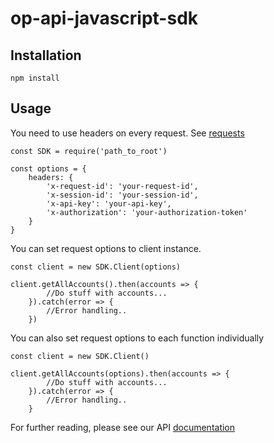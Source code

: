 # op-api-javascript-sdk

## Installation

    npm install

## Usage

You need to use headers on every request. See [requests](https://op-developer.fi/docs/#user-content-requests)

    const SDK = require('path_to_root')

    const options = {
        headers: {
            'x-request-id': 'your-request-id',
            'x-session-id': 'your-session-id',
            'x-api-key': 'your-api-key',
            'x-authorization': 'your-authorization-token'
        }
    }

You can set request options to client instance.

    const client = new SDK.Client(options)

    client.getAllAccounts().then(accounts => {
            //Do stuff with accounts...
        }).catch(error => {
            //Error handling..
        })

You can also set request options to each function individually

    const client = new SDK.Client()

    client.getAllAccounts(options).then(accounts => {
            //Do stuff with accounts...
        }).catch(error => {
            //Error handling..
        }

For further reading, please see our API [documentation](https://op-developer.fi/docs/)
